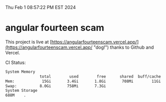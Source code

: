 Thu Feb  1 08:57:22 PM EST 2024

# angular fourteen scam


This project is live at [https://angularfourteenscam.vercel.app/](https://angularfourteenscam.vercel.app/ "dog!") thanks to Github and Vercel.

CI Status: 

```bash
System Memory
               total        used        free      shared  buff/cache   available
Mem:            15Gi       3.4Gi       1.8Gi       708Mi        11Gi        11Gi
Swap:          8.0Gi       758Mi       7.3Gi
System Storage
688M	.
```
```bash
